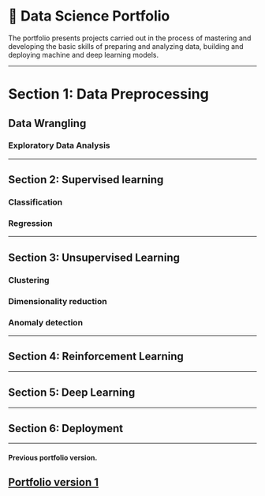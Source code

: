# &#128188; Data Science Portfolio


The portfolio presents projects carried out in the process of mastering and developing the basic skills of preparing and analyzing data, building and deploying machine and deep learning models.

---
# Section 1: Data Preprocessing 

## Data Wrangling

### Exploratory Data Analysis

---
## Section 2: Supervised learning

### Classification

### Regression

---
## Section 3: Unsupervised Learning

### Clustering

### Dimensionality reduction

### Anomaly detection
---
## Section 4: Reinforcement Learning

---
## Section 5: Deep Learning

---
## Section 6: Deployment 

---
#### Previous portfolio version.

[Portfolio version 1](https://github.com/rttrif/Trifonov.portfolio.github.io)
---
